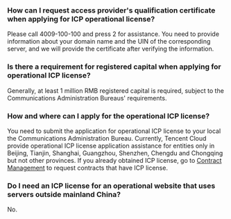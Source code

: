 ### How can I request access provider's qualification certificate when applying for ICP operational license?
Please call 4009-100-100 and press 2 for assistance.
You need to provide information about your domain name and the UIN of the corresponding server, and we will provide the certificate after verifying the information.

### Is there a requirement for registered capital when applying for operational ICP license?
Generally, at least 1 million RMB registered capital is required, subject to the Communications Administration Bureaus' requirements.

### How and where can I apply for the operational ICP license?
You need to submit the application for operational ICP license to your local the Communications Administration Bureau.
Currently, Tencent Cloud provide operational ICP license application assistance  for entities only in Beijing, Tianjin, Shanghai, Guangzhou, Shenzhen, Chengdu and Chongqing but not other provinces. If you already obtained ICP license, go to [Contract Management](https://console.cloud.tencent.com/account/contract) to request contracts that have ICP license.

### Do I need an ICP license for an operational website that uses servers outside mainland China?
No.
